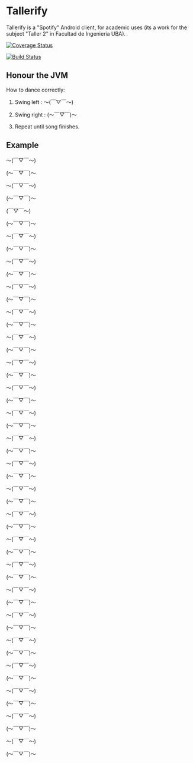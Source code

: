 # Tallerify

Tallerify is a "Spotify" Android client, for academic uses (its a work for the subject "Taller 2" in Facultad de Ingenieria UBA).

[![Coverage Status](https://coveralls.io/repos/github/saantiaguilera/fiuba-taller-II-tallerify-android/badge.svg?branch=develop)](https://coveralls.io/github/saantiaguilera/fiuba-taller-II-tallerify-android?branch=develop)

[![Build Status](https://travis-ci.org/saantiaguilera/fiuba-taller-II-tallerify-android.svg?branch=develop)](https://travis-ci.org/saantiaguilera/fiuba-taller-II-tallerify-android)

## Honour the JVM

How to dance correctly:

1. Swing left  : 〜(￣▽￣〜)

2. Swing right : (〜￣▽￣)〜

3. Repeat until song finishes.

## Example

〜(￣▽￣〜)

(〜￣▽￣)〜

〜(￣▽￣〜)

(〜￣▽￣)〜

(￣▽￣〜)

(〜￣▽￣)〜

〜(￣▽￣〜)

(〜￣▽￣)〜

〜(￣▽￣〜)

(〜￣▽￣)〜

〜(￣▽￣〜)

(〜￣▽￣)〜

〜(￣▽￣〜)

(〜￣▽￣)〜

〜(￣▽￣〜)

(〜￣▽￣)〜

〜(￣▽￣〜)

(〜￣▽￣)〜

〜(￣▽￣〜)

(〜￣▽￣)〜

〜(￣▽￣〜)

(〜￣▽￣)〜

〜(￣▽￣〜)

(〜￣▽￣)〜

〜(￣▽￣〜)

(〜￣▽￣)〜

〜(￣▽￣〜)

(〜￣▽￣)〜

〜(￣▽￣〜)

(〜￣▽￣)〜

〜(￣▽￣〜)

(〜￣▽￣)〜

〜(￣▽￣〜)

(〜￣▽￣)〜

〜(￣▽￣〜)

(〜￣▽￣)〜

〜(￣▽￣〜)

(〜￣▽￣)〜

〜(￣▽￣〜)

(〜￣▽￣)〜

〜(￣▽￣〜)

(〜￣▽￣)〜

〜(￣▽￣〜)

(〜￣▽￣)〜

〜(￣▽￣〜)

(〜￣▽￣)〜

〜(￣▽￣〜)

(〜￣▽￣)〜

